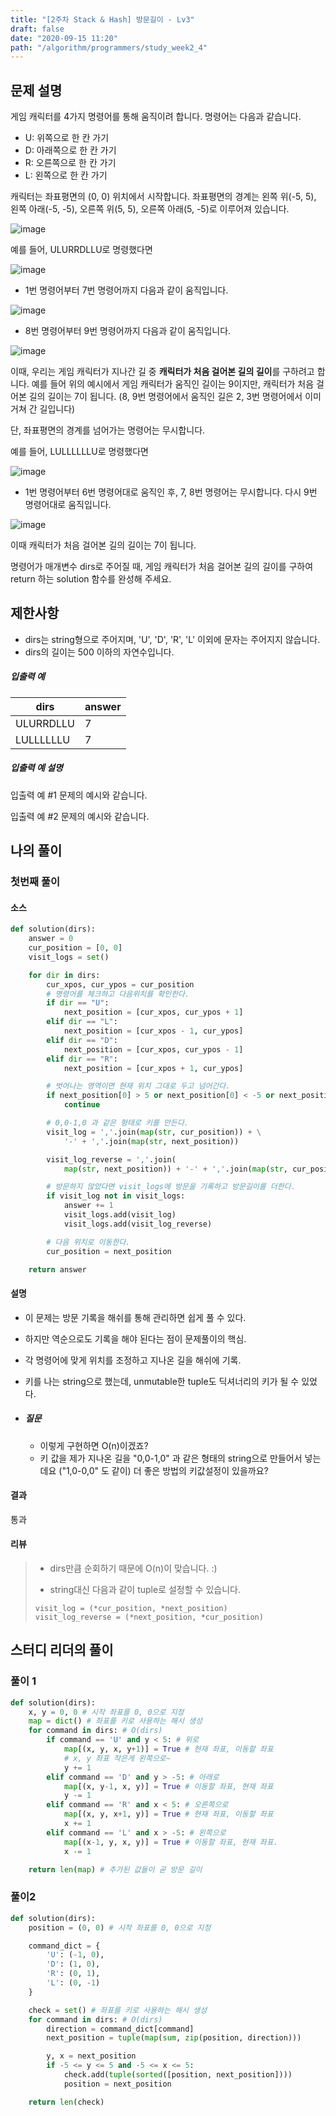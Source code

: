 ```yaml
---
title: "[2주차 Stack & Hash] 방문길이 - Lv3"
draft: false
date: "2020-09-15 11:20"
path: "/algorithm/programmers/study_week2_4"
---
```


## 문제 설명

게임 캐릭터를 4가지 명령어를 통해 움직이려 합니다. 명령어는 다음과 같습니다.

- U: 위쪽으로 한 칸 가기
- D: 아래쪽으로 한 칸 가기
- R: 오른쪽으로 한 칸 가기
- L: 왼쪽으로 한 칸 가기

캐릭터는 좌표평면의 (0, 0) 위치에서 시작합니다. 좌표평면의 경계는 왼쪽 위(-5, 5), 왼쪽 아래(-5, -5), 오른쪽 위(5, 5), 오른쪽 아래(5, -5)로 이루어져 있습니다.

![image](https://res.cloudinary.com/jistring93/image/upload/v1495542181/%EB%B0%A9%EB%AC%B8%EA%B8%B8%EC%9D%B41_qpp9l3.png)

예를 들어, ULURRDLLU로 명령했다면

![image](https://res.cloudinary.com/jistring93/image/upload/v1495542443/%EB%B0%A9%EB%AC%B8%EA%B8%B8%EC%9D%B42_lezmdo.png)

- 1번 명령어부터 7번 명령어까지 다음과 같이 움직입니다.

![image](https://res.cloudinary.com/jistring93/image/upload/v1495542704/%EB%B0%A9%EB%AC%B8%EA%B8%B8%EC%9D%B43_sootjd.png)

- 8번 명령어부터 9번 명령어까지 다음과 같이 움직입니다.

![image](https://res.cloudinary.com/jistring93/image/upload/v1495542767/%EB%B0%A9%EB%AC%B8%EA%B8%B8%EC%9D%B44_hlpiej.png)

이때, 우리는 게임 캐릭터가 지나간 길 중 **캐릭터가 처음 걸어본 길의 길이**를 구하려고 합니다. 예를 들어 위의 예시에서 게임 캐릭터가 움직인 길이는 9이지만, 캐릭터가 처음 걸어본 길의 길이는 7이 됩니다. (8, 9번 명령어에서 움직인 길은 2, 3번 명령어에서 이미 거쳐 간 길입니다)

단, 좌표평면의 경계를 넘어가는 명령어는 무시합니다.

예를 들어, LULLLLLLU로 명령했다면

![image](https://res.cloudinary.com/jistring93/image/upload/v1495545063/%EB%B0%A9%EB%AC%B8%EA%B8%B8%EC%9D%B45_nitjwj.png)

- 1번 명령어부터 6번 명령어대로 움직인 후, 7, 8번 명령어는 무시합니다. 다시 9번 명령어대로 움직입니다.

![image](https://res.cloudinary.com/jistring93/image/upload/v1495544946/%EB%B0%A9%EB%AC%B8%EA%B8%B8%EC%9D%B46_nzhumd.png)

이때 캐릭터가 처음 걸어본 길의 길이는 7이 됩니다.

명령어가 매개변수 dirs로 주어질 때, 게임 캐릭터가 처음 걸어본 길의 길이를 구하여 return 하는 solution 함수를 완성해 주세요.

## 제한사항

- dirs는 string형으로 주어지며, 'U', 'D', 'R', 'L' 이외에 문자는 주어지지 않습니다.
- dirs의 길이는 500 이하의 자연수입니다.

##### 입출력 예

| dirs      | answer |
| --------- | ------ |
| ULURRDLLU | 7      |
| LULLLLLLU | 7      |

##### 입출력 예 설명

입출력 예 #1
문제의 예시와 같습니다.

입출력 예 #2
문제의 예시와 같습니다.



## 나의 풀이

### 첫번째 풀이

#### 소스

```python
def solution(dirs):
    answer = 0
    cur_position = [0, 0]
    visit_logs = set()

    for dir in dirs:
        cur_xpos, cur_ypos = cur_position
        # 명령어를 체크하고 다음위치를 확인한다.
        if dir == "U":
            next_position = [cur_xpos, cur_ypos + 1]
        elif dir == "L":
            next_position = [cur_xpos - 1, cur_ypos]
        elif dir == "D":
            next_position = [cur_xpos, cur_ypos - 1]
        elif dir == "R":
            next_position = [cur_xpos + 1, cur_ypos]

        # 벗어나는 영역이면 현재 위치 그대로 두고 넘어간다.
        if next_position[0] > 5 or next_position[0] < -5 or next_position[1] > 5 or next_position[1] < -5:
            continue

        # 0,0-1,0 과 같은 형태로 키를 만든다.
        visit_log = ','.join(map(str, cur_position)) + \
            '-' + ','.join(map(str, next_position))

        visit_log_reverse = ','.join(
            map(str, next_position)) + '-' + ','.join(map(str, cur_position))

        # 방문하지 않았다면 visit_logs에 방문을 기록하고 방문길이를 더한다.
        if visit_log not in visit_logs:
            answer += 1
            visit_logs.add(visit_log)
            visit_logs.add(visit_log_reverse)

        # 다음 위치로 이동한다.
        cur_position = next_position

    return answer
```

#### 설명

- 이 문제는 방문 기록을 해쉬를 통해 관리하면 쉽게 풀 수 있다.

- 하지만 역순으로도 기록을 해야 된다는 점이 문제풀이의 핵심.

- 각 명령어에 맞게 위치를 조정하고 지나온 길을 해쉬에 기록.

- 키를 나는 string으로 했는데, unmutable한 tuple도 딕셔너리의 키가 될 수 있었다.

- ##### 질문

  - 이렇게 구현하면 O(n)이겠죠?
  - 키 값을 제가 지나온 길을 "0,0-1,0" 과 같은 형태의 string으로 만들어서 넣는데요 ("1,0-0,0" 도 같이) 더 좋은 방법의 키값설정이 있을까요?

#### 결과

통과

#### 리뷰

>- dirs만큼 순회하기 때문에 O(n)이 맞습니다. :)
>
>- string대신 다음과 같이 tuple로 설정할 수 있습니다.
>
>  ```
>  visit_log = (*cur_position, *next_position)
>  visit_log_reverse = (*next_position, *cur_position)
>  ```



## 스터디 리더의 풀이

### 풀이 1

```python
def solution(dirs):
    x, y = 0, 0 # 시작 좌표를 0, 0으로 지정
    map = dict() # 좌표를 키로 사용하는 해시 생성
    for command in dirs: # O(dirs)
        if command == 'U' and y < 5: # 위로
            map[(x, y, x, y+1)] = True # 현재 좌표, 이동할 좌표
            # x, y 좌표 작은게 왼쪽으로~
            y += 1
        elif command == 'D' and y > -5: # 아래로
            map[(x, y-1, x, y)] = True # 이동할 좌표, 현재 좌표
            y -= 1
        elif command == 'R' and x < 5: # 오른쪽으로
            map[(x, y, x+1, y)] = True # 현재 좌표, 이동할 좌표
            x += 1
        elif command == 'L' and x > -5: # 왼쪽으로
            map[(x-1, y, x, y)] = True # 이동할 좌표, 현재 좌표.
            x -= 1

    return len(map) # 추가된 값들이 곧 방문 길이
```

### 풀이2

```python
def solution(dirs):
    position = (0, 0) # 시작 좌표를 0, 0으로 지정

    command_dict = {
        'U': (-1, 0),
        'D': (1, 0),
        'R': (0, 1),
        'L': (0, -1)
    }

    check = set() # 좌표를 키로 사용하는 해시 생성
    for command in dirs: # O(dirs)
        direction = command_dict[command]
        next_position = tuple(map(sum, zip(position, direction)))

        y, x = next_position
        if -5 <= y <= 5 and -5 <= x <= 5:
            check.add(tuple(sorted([position, next_position])))
            position = next_position

    return len(check)
```